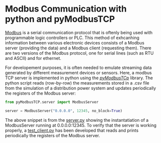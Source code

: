 # Modbus Communication with python and pyModbusTCP

[Modbus](https://modbus.org/) is a serial communication protocol that is oftenly being used with programmable logic controllers or PLC. This method of exhcanhing information between various electronic devices consists of a Modbus server (providing the data) and a Modbus client (requesting them). There are two versions of the Modbus protocol, one for serial lines (such as RTU and ASCII) and for ethernet.

For developement purposes, it is often needed to emulate streaming data generated by different measurement devices or sensors. Here, a modbus TCP server is implemented in python using the [*pyModbusTCp*](https://pypi.org/project/pyModbusTCP/) library. The python script reads (row-by-row) the measurements stored in a .csv file from the simulation of a distribution power system and updates periodically the registers of the Modbus server:

```python
from pyModbusTCP.server import ModbusServer

server = ModbusServer("0.0.0.0", 12345, no_block=True)
```

The above snippet is from the [server.py](./server.py) showing the instantatiation of a ModbusServer running at 0.0.0.0:12345. To verify that the server is working properly, a [test_client.py](./test_client.py) has been developed that reads and prints periodically the registers of the Modbus server.